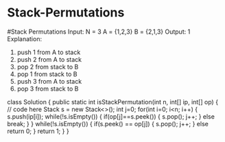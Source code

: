 # Stack-Permutations
#Stack Permutations
Input:
N = 3
A = {1,2,3}
B = {2,1,3}
Output:
1
Explanation:
1. push 1 from A to stack
2. push 2 from A to stack
3. pop 2 from stack to B
4. pop 1 from stack to B
5. push 3 from A to stack
6. pop 3 from stack to B

class Solution {
    public static int isStackPermutation(int n, int[] ip, int[] op) {
        // code here
     Stack<Integer> s = new Stack<>();
        int j=0;
        for(int i=0; i<n; i++) {
            s.push(ip[i]);
            while(!s.isEmpty()) {
                if(op[j]==s.peek()) {
                    s.pop();
                    j++;
                }
                else break;
            }
        }
        while(!s.isEmpty()) {
            if(s.peek() == op[j]) {
                s.pop();
                j++;
            }
            else
                return 0;
        }
        return 1;
    }
}
